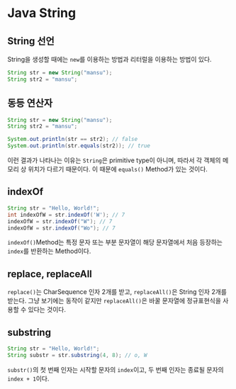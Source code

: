 # Java String
## String 선언
String을 생성할 때에는 `new`를 이용하는 방법과 리터럴을 이용하는 방법이 있다.

```java
String str = new String("mansu");
String str2 = "mansu";
```
## 동등 연산자
```java
String str = new String("mansu");
String str2 = "mansu";

System.out.println(str == str2); // false
System.out.println(str.equals(str2)); // true
```
이런 결과가 나타나는 이유는 `String`은 primitive type이 아니며, 따라서 각 객체의 메모리 상 위치가 다르기 때문이다. 이 때문에 `equals()` Method가 있는 것이다.
## indexOf
```java
String str = "Hello, World!";
int indexOfW = str.indexOf('W'); // 7
indexOfW = str.indexOf("W"); // 7
indexOfW = str.indexOf("Wo"); // 7
```
`indexOf()`Method는 특정 문자 또는 부분 문자열이 해당 문자열에서 처음 등장하는 `index`를 반환하는 Method이다.
## replace, replaceAll
`replace()`는 CharSequence 인자 2개를 받고, `replaceAll()`은 String 인자 2개를 받는다. 그냥 보기에는 동작이 같지만 `replaceAll()`은 바꿀 문자열에 정규표현식을 사용할 수 있다는 것이다. 
## substring
```java
String str = "Hello, World!";
String substr = str.substring(4, 8); // o, W
```
`substr()`의 첫 번째 인자는 시작할 문자의 `index`이고, 두 번째 인자는 종료될 문자의 `index + 1`이다.
